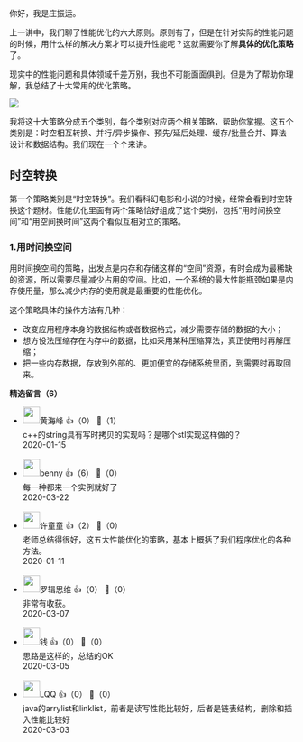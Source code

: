 你好，我是庄振运。

上一讲中，我们聊了性能优化的六大原则。原则有了，但是在针对实际的性能问题的时候，用什么样的解决方案才可以提升性能呢？这就需要你了解**具体的优化策略**了。

现实中的性能问题和具体领域千差万别，我也不可能面面俱到。但是为了帮助你理解，我总结了十大常用的优化策略。

![](https://static001.geekbang.org/resource/image/5c/84/5cc1f7f09fb87ec47cccaeda6948d484.png?wh=1920%2A1079)

我将这十大策略分成五个类别，每个类别对应两个相关策略，帮助你掌握。这五个类别是：时空相互转换、并行/异步操作、预先/延后处理、缓存/批量合并、算法设计和数据结构。我们现在一个个来讲。

## 时空转换

第一个策略类别是“时空转换”。我们看科幻电影和小说的时候，经常会看到时空转换这个题材。性能优化里面有两个策略恰好组成了这个类别，包括“用时间换空间”和“用空间换时间”这两个看似互相对立的策略。

### 1.用时间换空间

用时间换空间的策略，出发点是内存和存储这样的“空间”资源，有时会成为最稀缺的资源，所以需要尽量减少占用的空间。比如，一个系统的最大性能瓶颈如果是内存使用量，那么减少内存的使用就是最重要的性能优化。

这个策略具体的操作方法有几种：

- 改变应用程序本身的数据结构或者数据格式，减少需要存储的数据的大小；
- 想方设法压缩存在内存中的数据，比如采用某种压缩算法，真正使用时再解压缩；
- 把一些内存数据，存放到外部的、更加便宜的存储系统里面，到需要时再取回来。
<div><strong>精选留言（6）</strong></div><ul>
<li><img src="https://static001.geekbang.org/account/avatar/00/13/75/dd/9ead6e69.jpg" width="30px"><span>黄海峰</span> 👍（0） 💬（1）<div>c++的string具有写时拷贝的实现吗？是哪个stl实现这样做的？</div>2020-01-15</li><br/><li><img src="https://static001.geekbang.org/account/avatar/00/11/22/e3/510b69f9.jpg" width="30px"><span>benny</span> 👍（6） 💬（0）<div>每一种都来一个实例就好了</div>2020-03-22</li><br/><li><img src="https://static001.geekbang.org/account/avatar/00/0f/4d/fd/0aa0e39f.jpg" width="30px"><span>许童童</span> 👍（2） 💬（0）<div>老师总结得很好，这五大性能优化的策略，基本上概括了我们程序优化的各种方法。</div>2020-01-11</li><br/><li><img src="https://static001.geekbang.org/account/avatar/00/14/20/1d/0c1a184c.jpg" width="30px"><span>罗辑思维</span> 👍（0） 💬（0）<div>非常有收获。</div>2020-03-07</li><br/><li><img src="https://static001.geekbang.org/account/avatar/00/0f/67/f4/9a1feb59.jpg" width="30px"><span>钱</span> 👍（0） 💬（0）<div>思路是这样的，总结的OK</div>2020-03-05</li><br/><li><img src="https://static001.geekbang.org/account/avatar/00/17/58/3b/22dbe7c3.jpg" width="30px"><span>LQQ</span> 👍（0） 💬（0）<div>java的arrylist和linklist，前者是读写性能比较好，后者是链表结构，删除和插入性能比较好</div>2020-03-03</li><br/>
</ul>